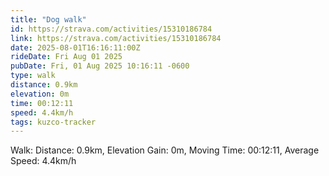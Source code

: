 ```yaml
---
title: "Dog walk"
id: https://strava.com/activities/15310186784
link: https://strava.com/activities/15310186784
date: 2025-08-01T16:16:11:00Z
rideDate: Fri Aug 01 2025
pubDate: Fri, 01 Aug 2025 10:16:11 -0600
type: walk
distance: 0.9km
elevation: 0m
time: 00:12:11
speed: 4.4km/h
tags: kuzco-tracker
---
```

Walk: Distance: 0.9km, Elevation Gain: 0m, Moving Time: 00:12:11, Average Speed: 4.4km/h